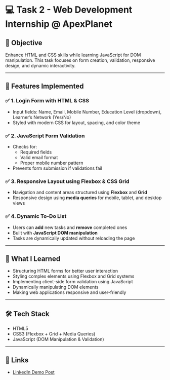 # 💻 Task 2 - Web Development Internship @ ApexPlanet

## 📌 Objective
Enhance HTML and CSS skills while learning JavaScript for DOM manipulation. This task focuses on form creation, validation, responsive design, and dynamic interactivity.

---

## 🚀 Features Implemented

### ✅ 1. Login Form with HTML & CSS
- Input fields: Name, Email, Mobile Number, Education Level (dropdown), Learner’s Network (Yes/No)
- Styled with modern CSS for layout, spacing, and color theme

### ✅ 2. JavaScript Form Validation
- Checks for:
  - Required fields
  - Valid email format
  - Proper mobile number pattern
- Prevents form submission if validations fail

### ✅ 3. Responsive Layout using Flexbox & CSS Grid
- Navigation and content areas structured using **Flexbox** and **Grid**
- Responsive design using **media queries** for mobile, tablet, and desktop views

### ✅ 4. Dynamic To-Do List
- Users can **add** new tasks and **remove** completed ones
- Built with **JavaScript DOM manipulation**
- Tasks are dynamically updated without reloading the page

---

## 📘 What I Learned
- Structuring HTML forms for better user interaction  
- Styling complex elements using Flexbox and Grid systems  
- Implementing client-side form validation using JavaScript  
- Dynamically manipulating DOM elements  
- Making web applications responsive and user-friendly

---
## 🛠️ Tech Stack
- HTML5
- CSS3 (Flexbox + Grid + Media Queries)
- JavaScript (DOM Manipulation & Validation)

---

## 🔗 Links
- [LinkedIn Demo Post](https://www.linkedin.com/posts/kavyasri-chaganti-005a85317_task2-webdevelopment-html-activity-7329043989569912832-HrzT?utm_source=share&utm_medium=member_desktop&rcm=ACoAAFBtUcUBx88RMT2ZR7V745DXz2hmkKUi90g)
